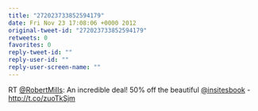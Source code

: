 ```yaml
---
title: "272023733852594179"
date: Fri Nov 23 17:08:06 +0000 2012
original-tweet-id: "272023733852594179"
retweets: 0
favorites: 0
reply-tweet-id: ""
reply-user-id: ""
reply-user-screen-name: ""
---
```

RT <a href="https://twitter.com/RobertMills">@RobertMills</a>: An incredible deal! 50% off the beautiful <a href="https://twitter.com/insitesbook">@insitesbook</a> - http://t.co/zuoTkSjm
